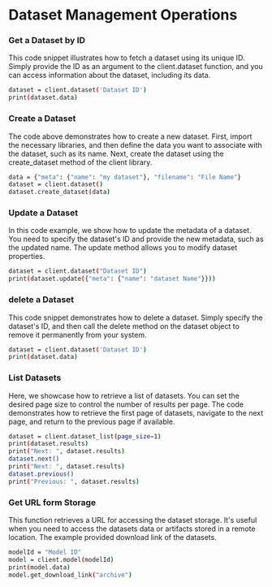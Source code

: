 # Dataset Management Operations

### Get a Dataset by ID
This code snippet illustrates how to fetch a dataset using its unique ID. Simply provide the ID as an argument to the client.dataset function, and you can access information about the dataset, including its data.

```sh
dataset = client.dataset('Dataset ID')
print(dataset.data)
```

### Create a Dataset
The code above demonstrates how to create a new dataset. First, import the necessary libraries, and then define the data you want to associate with the dataset, such as its name. Next, create the dataset using the create_dataset method of the client library.
```sh
data = {"meta": {"name": "my dataset"}, "filename": "File Name"}
dataset = client.dataset()
dataset.create_dataset(data)
```

### Update a Dataset
In this code example, we show how to update the metadata of a dataset. You need to specify the dataset's ID and provide the new metadata, such as the updated name. The update method allows you to modify dataset properties.
```sh
dataset = client.dataset("Dataset ID")
print(dataset.update({"meta": {"name": "dataset Name"}}))
```

### delete a Dataset
This code snippet demonstrates how to delete a dataset. Simply specify the dataset's ID, and then call the delete method on the dataset object to remove it permanently from your system.
```sh
dataset = client.dataset('Dataset ID')
print(dataset.data)
```

### List Datasets
Here, we showcase how to retrieve a list of datasets. You can set the desired page size to control the number of results per page. The code demonstrates how to retrieve the first page of datasets, navigate to the next page, and return to the previous page if available.

```sh
dataset = client.dataset_list(page_size=1)
print(dataset.results)
print("Next: ", dataset.results)
dataset.next()
print("Next: ", dataset.results)
dataset.previous()
print("Previous: ", dataset.results)
```

### Get URL form Storage
This function retrieves a URL for accessing the dataset storage. It's useful when you need to access the datasets data or artifacts stored in a remote location. The example provided download link of the datasets.
```sh
modelId = "Model ID"
model = client.model(modelId)
print(model.data)
model.get_download_link("archive")
```